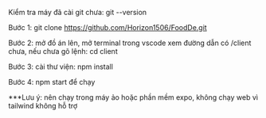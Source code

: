 Kiểm tra máy đã cài git chưa: git --version

Bước 1: git clone https://github.com/Horizon1506/FoodDe.git

Bước 2: mở đồ án lên, mở terminal trong vscode xem đường dẫn có /client chưa, nếu chưa gõ lệnh: cd client

Bước 3: cài thư viện: npm install

Bước 4: npm start để chạy


***Lưu ý: nên chạy trong máy ảo hoặc phần mềm expo, không chạy web vì tailwind không hỗ trợ

